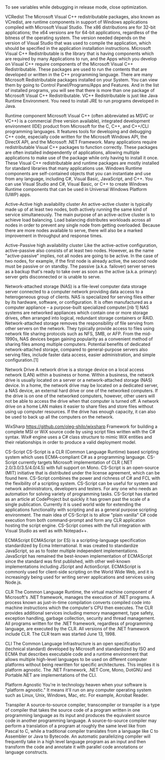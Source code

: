 To see variables while debugging in release mode, close optimization.

VCRedist
The Microsoft Visual C++ redistributable packages, also known as VCredist, 
are runtime components in support of Windows applications compiled with Microsoft Visual Studio. 
The x86 distributions are for 32-bit applications; the x64 versions are for 64-bit applications, regardless 
of the bitness of the operating system. The version needed depends on the version of Visual Studio that 
was used to compile the application, which should be specified in the application installation instructions.
Microsoft Visual C++ Redistributable is the library that is having components which are required by 
many Applications to run, and the Apps which you develop on Visual C++ require components of the Microsoft 
Visual C++ Redistributable. These packages are used to run the contents that are developed or written 
in the C++ programming language. 
There are many Microsoft Redistributable packages installed on your System. You can view them by going 
to Control Panel/Programs/Apps and Features. And in the list of installed programs, you will see that 
there is more than one package of Microsoft Visual C++ Redistributable.
VC++ Redistributable is just like Java Runtime Environment. You need to install JRE to run programs developed in Java.

Runtime component
Microsoft Visual C++ (often abbreviated as MSVC or VC++) is a commercial (free version available), 
integrated development environment (IDE) product from Microsoft for the C, C++, and C++/CLI 
programming languages. It features tools for developing and debugging C++ code, especially code written for the 
Microsoft Windows API, the DirectX API, and the Microsoft .NET Framework.
Many applications require redistributable Visual C++ packages to function correctly. These packages are often installed 
independently of applications, allowing multiple applications to make use of the package while 
only having to install it once. These Visual C++ redistributable and runtime packages are mostly 
installed for standard libraries that many applications use.
Windows Runtime components are self-contained objects that you can instantiate and use from any 
language, including C#, Visual Basic, JavaScript, and C++. You can use Visual Studio and C#, 
Visual Basic, or C++ to create Windows Runtime components that can be used in Universal Windows Platform (UWP) apps.

Active-Active high availability cluster
An active-active cluster is typically made up of at least two nodes, both actively running the same kind of service 
simultaneously. The main purpose of an active-active cluster is to achieve load balancing. Load balancing 
distributes workloads across all nodes in order to prevent any single node from getting overloaded. Because 
there are more nodes available to serve, there will also be a marked improvement in throughput and response times.

Active-Passive high availability cluster
Like the active-active configuration, active-passive also consists of at least two nodes. However, as the name 
"active-passive" implies, not all nodes are going to be active. In the case of two nodes, for example, if the 
first node is already active, the second node must be passive or on standby. The passive (a.k.a. failover) 
server serves as a backup that's ready to take over as soon as the active (a.k.a. primary) server gets 
disconnected or is unable to serve. 

Network-attached storage (NAS) is a file-level computer data storage server connected to a computer network 
providing data access to a heterogeneous group of clients. NAS is specialized for serving files either by its 
hardware, software, or configuration. It is often manufactured as a computer appliance – a purpose-built 
specialized computer.[nb 1] NAS systems are networked appliances which contain one or more storage drives, 
often arranged into logical, redundant storage containers or RAID. Network-attached storage removes the 
responsibility of file serving from other servers on the network. They typically provide access to files 
using network file sharing protocols such as NFS, SMB, or AFP. From the mid-1990s, NAS devices began gaining 
popularity as a convenient method of sharing files among multiple computers. Potential benefits of dedicated 
network-attached storage, compared to general-purpose servers also serving files, include faster data access,
 easier administration, and simple configuration.[1]

Network Drive
A network drive is a storage device on a local access network (LAN) within a business or home. Within a business, 
the network drive is usually located on a server or a network-attached storage (NAS) device. In a home, the 
network drive may be located on a dedicated server, a NAS device, an external hard drive or one of the networked 
computers. If the drive is on one of the networked computers, however, other users will not be able to access 
the drive when that computer is turned off. A network drive on a home LAN makes it easier to share files 
and store files without using up computer resources. If the drive has enough capacity, it can also be used to 
back up all the computers on the network. 

WixSharp
https://github.com/oleg-shilo/wixsharp
Framework for building a complete MSI or WiX source code by using script files written with the C# syntax.
Wix# engine uses a C# class structure to mimic WiX entities and their relationships in order to produce a 
valid deployment model.

CS-Script
CS-Script is a CLR (Common Language Runtime) based scripting system which uses ECMA-compliant C# as a 
programming language. CS-Script currently targets Microsoft implementation of CLR (.NET 2.0/3.0/3.5/4.0/4.5) 
with full support on Mono. CS-Script is an open-source (MIT) initiative that is distributed under the 
license agreement, which can be found here. CS-Script combines the power and richness of C# and FCL with 
the flexibility of a scripting system. CS-Script can be useful for system and network administrators, 
developers and testers. For any one who needs an automation for solving variety of programming tasks. 
CS-Script has started as an article at CodeProject but quickly it has grown past the scale of a single 
publication. Currently it is used world wide for extending the applications functionality with scripting 
and as a general purpose scripting environment. The main idea of CS-Script is to allow "plain vanilla" C# 
code execution from both command-prompt and form any CLR application hosting the script engine. CS-Script 
comes with the full integration with Visual Studio as well as with Notepad++. 

ECMAScript
ECMAScript (or ES) is a scripting-language specification standardized by Ecma International. It was created to 
standardize JavaScript, so as to foster multiple independent implementations. JavaScript has remained the 
best-known implementation of ECMAScript since the standard was first published, with other well-known 
implementations including JScript and ActionScript. ECMAScript is commonly used for client-side scripting 
on the World Wide Web, and it is increasingly being used for writing server applications and services 
using Node.js.

CLR
The Common Language Runtime, the virtual machine component of Microsoft's .NET framework, manages the 
execution of .NET programs. A process known as just-in-time compilation converts compiled code into machine 
instructions which the computer's CPU then executes. The CLR provides additional services including memory 
management, type safety, exception handling, garbage collection, security and thread management. All programs 
written for the .NET framework, regardless of programming language, are executed by the CLR. All versions 
of the .NET framework include CLR. The CLR team was started June 13, 1998.

CLI
The Common Language Infrastructure is an open specification (technical standard) developed by Microsoft 
and standardized by ISO and ECMA that describes executable code and a runtime environment that allows multiple 
high-level languages to be used on different computer platforms without being rewritten for specific 
architectures. This implies it is platform agnostic. The .NET Framework, .NET Core, Mono, DotGNU and 
Portable.NET are implementations of the CLI.

Platform Agnostic
You're in technology heaven when your software is "platform agnostic." It means it'll run on any computer 
operating system such as Linux, Unix, Windows, Mac, etc. For example, Acrobat Reader.

Transpiler
A source-to-source compiler, transcompiler or transpiler is a type of compiler that takes the source code 
of a program written in one programming language as its input and produces the equivalent source code in 
another programming language. A source-to-source compiler may perform a translation of a program at roughly 
the same level like from Pascal to C, while a traditional compiler translates from a language like C to 
Assembler or Java to Bytecode. An automatic parallelizing compiler will frequently take in a high level 
language program as an input and then transform the code and annotate it with parallel code annotations
or language constructs.


